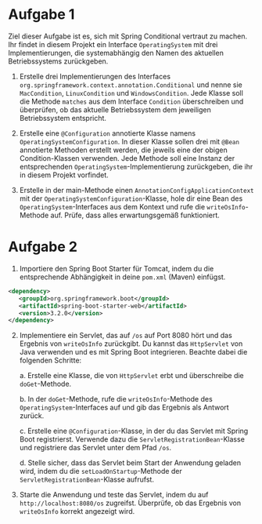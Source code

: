 # Aufgabe 1
Ziel dieser Aufgabe ist es, sich mit Spring Conditional vertraut zu machen. Ihr findet in diesem Projekt ein Interface `OperatingSystem` mit drei Implementierungen, die systemabhängig den Namen des aktuellen Betriebssystems zurückgeben.

1. Erstelle drei Implementierungen des Interfaces `org.springframework.context.annotation.Conditional` und nenne sie `MacCondition`, `LinuxCondition` und `WindowsCondition`. Jede Klasse soll die Methode `matches` aus dem Interface `Condition` überschreiben und überprüfen, ob das aktuelle Betriebssystem dem jeweiligen Betriebssystem entspricht.

2. Erstelle eine `@Configuration` annotierte Klasse namens `OperatingSystemConfiguration`. In dieser Klasse sollen drei mit `@Bean` annotierte Methoden erstellt werden, die jeweils eine der obigen Condition-Klassen verwenden. Jede Methode soll eine Instanz der entsprechenden `OperatingSystem`-Implementierung zurückgeben, die ihr in diesem Projekt vorfindet.

3. Erstelle in der main-Methode einen `AnnotationConfigApplicationContext` mit der `OperatingSystemConfiguration`-Klasse, hole dir eine Bean des `OperatingSystem`-Interfaces aus dem Kontext und rufe die `writeOsInfo`-Methode auf. Prüfe, dass alles erwartungsgemäß funktioniert.

# Aufgabe 2

1. Importiere den Spring Boot Starter für Tomcat, indem du die entsprechende Abhängigkeit in deine `pom.xml` (Maven) einfügst.
```xml
<dependency>
   <groupId>org.springframework.boot</groupId>
   <artifactId>spring-boot-starter-web</artifactId>
   <version>3.2.0</version>
</dependency>
```

2. Implementiere ein Servlet, das auf `/os` auf Port 8080 hört und das Ergebnis von `writeOsInfo` zurückgibt. Du kannst das `HttpServlet` von Java verwenden und es mit Spring Boot integrieren. Beachte dabei die folgenden Schritte:

   a. Erstelle eine Klasse, die von `HttpServlet` erbt und überschreibe die `doGet`-Methode.

   b. In der `doGet`-Methode, rufe die `writeOsInfo`-Methode des `OperatingSystem`-Interfaces auf und gib das Ergebnis als Antwort zurück.

   c. Erstelle eine `@Configuration`-Klasse, in der du das Servlet mit Spring Boot registrierst. Verwende dazu die `ServletRegistrationBean`-Klasse und registriere das Servlet unter dem Pfad `/os`.

   d. Stelle sicher, dass das Servlet beim Start der Anwendung geladen wird, indem du die `setLoadOnStartup`-Methode der `ServletRegistrationBean`-Klasse aufrufst.

3. Starte die Anwendung und teste das Servlet, indem du auf `http://localhost:8080/os` zugreifst. Überprüfe, ob das Ergebnis von `writeOsInfo` korrekt angezeigt wird. 